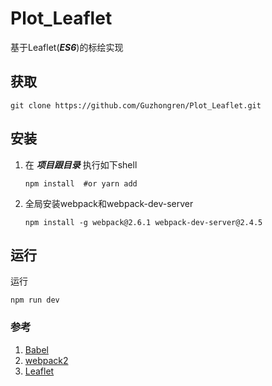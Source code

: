 # Plot_Leaflet
基于Leaflet(***ES6***)的标绘实现

## 获取
```
git clone https://github.com/Guzhongren/Plot_Leaflet.git
```

## 安装
1. 在 ***项目跟目录*** 执行如下shell
    ```
    npm install  #or yarn add 
    ```
2. 全局安装webpack和webpack-dev-server
    ```
    npm install -g webpack@2.6.1 webpack-dev-server@2.4.5
    ```
## 运行
运行
```
npm run dev
```
### 参考
1. [Babel](http://babeljs.cn/)
2. [webpack2](https://webpack.js.org/)
3. [Leaflet](http://leafletjs.com/2017/06/27/leaflet-1.1.0.html)